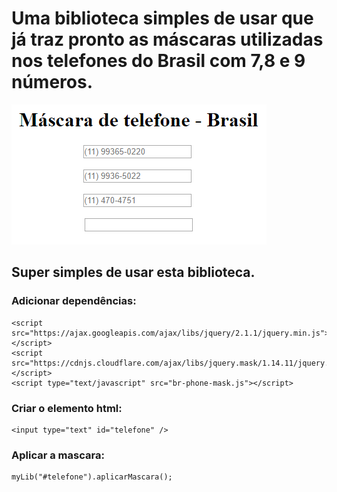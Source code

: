 # Uma biblioteca simples de usar que já traz pronto as máscaras utilizadas nos telefones do Brasil com 7,8 e 9 números.

![Exemplo](https://github.com/williansmartins/biblioteca-javascript-telefone/blob/master/exemplo.png?raw=true)

## Super simples de usar esta biblioteca.

### Adicionar dependências:
```
<script src="https://ajax.googleapis.com/ajax/libs/jquery/2.1.1/jquery.min.js"></script>
<script src="https://cdnjs.cloudflare.com/ajax/libs/jquery.mask/1.14.11/jquery.mask.min.js"></script>
<script type="text/javascript" src="br-phone-mask.js"></script>
```

### Criar o elemento html:
```
<input type="text" id="telefone" />
```

### Aplicar a mascara:
```
myLib("#telefone").aplicarMascara();
```
